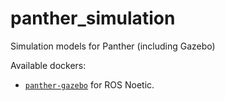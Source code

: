 # panther_simulation
Simulation models for Panther (including Gazebo)

Available dockers:
- [`panther-gazebo`](./panther_gazebo) for ROS Noetic.